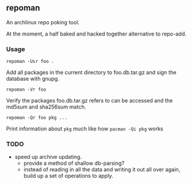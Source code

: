 ## repoman

An archlinux repo poking tool.

At the moment, a half baked and hacked together alternative to repo-add.

### Usage

    repoman -Usr foo .

Add all packages in the current directory to foo.db.tar.gz and sign the
database with gnupg.

    repoman -Vr foo

Verify the packages foo.db.tar.gz refers to can be accessed and the
md5sum and sha256sum match.

    repoman -Qr foo pkg ...

Print information about `pkg` much like how `pacman -Qi pkg` works

### TODO

- speed up archive updating.
    - provide a method of shallow db-parsing?
    - instead of reading in all the data and writing it out all over
      again, build up a set of operations to apply.
